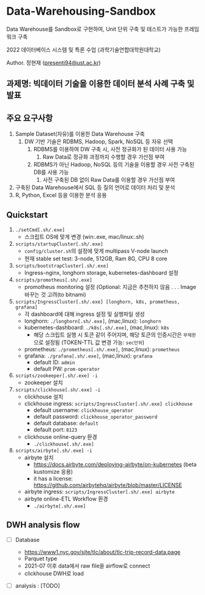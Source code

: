 

# Data-Warehousing-Sandbox

Data Warehouse를 Sandbox로 구현하여, Unit 단위 구축 및 테스트가 가능한 프레임워크 구축

2022 데이터베이스 시스템 및 특론 수업 (과학기술연합대학원대학교)

Author. 정현재 (presentj94@ust.ac.kr)

## 과제명: 빅데이터 기술을 이용한 데이터 분석 사례 구축 및 발표

## 주요 요구사항

1. Sample Dataset(자유)를 이용한 Data Warehouse 구축
   1. DW 기반 기술은 RDBMS, Hadoop, Spark, NoSQL 등 자유 선택
      1. RDBMS를 이용하여 DW 구축 시, 사전 정규화가 된 데이터 사용 가능
         1. Raw Data로 정규화 과정까지 수행할 경우 가산점 부여
      2. RDBMS가 아닌 Hadoop, NoSQL 등의 기술을 이용할 경우 사전 구축된 DB를 사용 가능
         1. 사전 구축된 DB 없이 Raw Data를 이용할 경우 가산점 부여
2. 구축된 Data Warehouse에서 SQL 등 질의 언어로 데이터 처리 및 분석
3. R, Python, Excel 등을 이용한 분석 응용

## Quickstart

1. `./setCmd[.sh/.exe]`
   - 스크립트 OS에 맞게 변경 (win:.exe, mac/linux:.sh)
2. `scripts/startupCluster[.sh/.exe]`
   - `config/cluster.sh`의 설정에 맞게 multipass V-node launch
   - 현재 stable set test: 3-node, 512GB, Ram 8G, CPU 8 core
3. `scripts/bootstrapCluster[.sh/.exe]`
   - Ingress-nginx, longhorn storage, kubernetes-dashboard 설정
4. `scripts/promotheus[.sh/.exe]`
   - promotheus monitoring 설정 (Optional: 지금은 추천하지 않음 . . . Image 바꾸는 것 고려(to bitnami)
5. `scripts/IngressCluster[.sh/.exe] [longhorn, k8s, prometheus, grafana]`
   - 각 dashboard에 대해 ingress 설정 및 실행파일 생성
   - longhorn: `./longhorn[.sh/.exe]`, (mac,linux): `longhorn`
   - kubernetes-dashboard: `./k8s[.sh/.exe]`, (mac,linux): `k8s`
     - 해당 스크립트 실행 시 토큰 같이 주어지며, 해당 토큰의 인증시간은 `무제한`으로 설정됨 (TOKEN-TTL 값 변경 가능: `sec단위`)
   - prometheus: `./prometheus[.sh/.exe]`, (mac,linux): `prometheus`
   - grafana: `./grafana[.sh/.exe]`, (mac,linux): `grafana`
     - default ID: `admin`
     - default PW: `prom-operator`
6. `scripts/zookeeper[.sh/.exe] -i`
   - zookeeper 설치
7. `scripts/clickhouse[.sh/.exe] -i`
   - clickhouse 설치
   - clickhouse ingress: `scripts/IngressCluster[.sh/.exe] clickhouse`
     - default username: `clickhouse_operator`
     - default password: `clickhouse_operator_password`
     - default database: `default`
     - default port: `8123`
   - clickhouse online-query 환경
     - `./clickhouse[.sh/.exe]`
8. `scripts/airbyte[.sh/.exe] -i`
   - airbyte 설치
     - https://docs.airbyte.com/deploying-airbyte/on-kubernetes (beta kustomize 응용)
     - it has a license: https://github.com/airbytehq/airbyte/blob/master/LICENSE 
   - airbyte ingress: `scripts/IngressCluster[.sh/.exe] airbyte`
   - airbyte online-ETL Workflow 환경
     - `./airbyte[.sh/.exe]`


## DWH analysis flow

- [ ] Database
  - https://www1.nyc.gov/site/tlc/about/tlc-trip-record-data.page
  - Parquet type
  - 2021-07 이후 data에서 raw file을 airflow로 connect
  - clickhouse DWH로 load
- [ ] analysis : [TODO]


